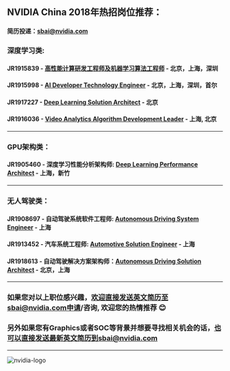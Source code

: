 ## NVIDIA China 2018年热招岗位推荐：
#### 简历投递：sbai@nvidia.com

### 深度学习类:
#### JR1915839 - [高性能计算研发工程师及机器学习算法工程师](/Machine-Learning-Solution-Engineer.md) - 北京，上海，深圳 
#### JR1915998 - [AI Developer Technology Engineer](/AI_Developer_Technology_Engineer.md) - 北京，上海，深圳，首尔
#### JR1917227 - [Deep Learning Solution Architect](/HPC-Solution-Architect.md) - 北京
#### JR1916036 - [Video Analytics Algorithm Development Leader](/Video_Analytics_Algorithm_Development_Leader.md) - 上海, 北京

----
### GPU架构类：
#### JR1905460 - 深度学习性能分析架构师: [Deep Learning Performance Architect](/Deep_Learning_Performance_Architect.md) - 上海，新竹

----
### 无人驾驶类：
#### JR1908697 - 自动驾驶系统软件工程师: [Autonomous Driving System Engineer](/Autonomous-Driving-System-Engineer.md) - 上海
#### JR1913452 - 汽车系统工程师: [Automotive Solution Engineer](/Automotive_Solution_Engineer.md) - 上海
#### JR1918613 - 自动驾驶解决方案架构师：[Autonomous Driving Solution Architect](/Autonomous-Driving-Solution-Architect.md) - 北京，上海

----
### 如果您对以上职位感兴趣，欢迎直接发送英文简历至sbai@nvidia.com申请/咨询, 欢迎您的热情推荐 :blush:

### 另外如果您有Graphics或者SOC等背景并想要寻找相关机会的话，也可以直接发送最新英文简历到sbai@nvidia.com
----
![nvidia-logo](https://blogs.nvidia.com/wp-content/uploads/2018/04/23-deepcore-orbit-star.jpg)
